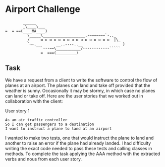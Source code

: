 Airport Challenge
=================

```
        ______
        _\____\___
=  = ==(____MA____)
          \_____\___________________,-~~~~~~~`-.._
          /     o o o o o o o o o o o o o o o o  |\_
          `~-.__       __..----..__                  )
                `---~~\___________/------------`````
                =  ===(_________)

```

Task
-----

We have a request from a client to write the software to control the flow of planes at an airport. The planes can land and take off provided that the weather is sunny. Occasionally it may be stormy, in which case no planes can land or take off.  Here are the user stories that we worked out in collaboration with the client:

User story 1
```
As an air traffic controller 
So I can get passengers to a destination 
I want to instruct a plane to land at an airport
```
I wanted to make two tests, one that would instruct the plane 
to land and another to raise an error if the plane had already landed. I had difficulty writing the exact code needed to pass these tests and calling classes in methods. To complete the task applying the AAA method with the extracted verbs and nous from each user story.




